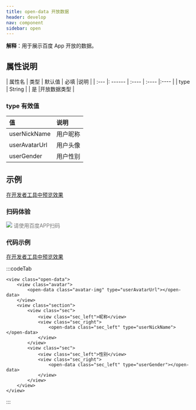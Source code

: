 ```yaml
---
title: open-data 开放数据
header: develop
nav: component
sidebar: open
---
```




**解释**：用于展示百度 App 开放的数据。

##  属性说明 


| 属性名 | 类型     | 默认值  | 必填 |说明              |
| :--- |: ------ | :---- | :---- |:---- |
| type | String | | 是 |开放数据类型 |

###  type 有效值 

| 值 | 说明 |
|:--- |:----- |
| userNickName | 用户昵称 |
| userAvatarUrl | 用户头像 |
| userGender | 用户性别 |



## 示例

<a href="swanide://fragment/d660ceb0f0b55526185b4e674a74705d1577360610130" title="在开发者工具中预览效果" target="_self">在开发者工具中预览效果</a>

### 扫码体验

<div class='scan-code-container'>
    <img src="https://b.bdstatic.com/miniapp/assets/images/doc_demo/open-data.png" class="demo-qrcode-image" />
    <font color=#777 12px>请使用百度APP扫码</font>
</div>


 

###  代码示例 

<a href="swanide://fragment/e98cfa76e01e4b38ab712a7942c6b32b1565510599988" title="在开发者工具中预览效果" target="_self">在开发者工具中预览效果</a>

 

:::codeTab
```swan
<view class="open-data">
    <view class="avatar">
        <open-data class="avatar-img" type="userAvatarUrl"></open-data>
    </view>
    <view class="section">
        <view class="sec">
            <view class="sec_left">昵称</view>
            <view class="sec_right">
                <open-data class="sec_left" type="userNickName"></open-data>
            </view>
        </view>
        <view class="sec">
            <view class="sec_left">性别</view>
            <view class="sec_right">
                <open-data class="sec_left" type="userGender"></open-data>
            </view>
        </view>
    </view>
</view>
```
:::

